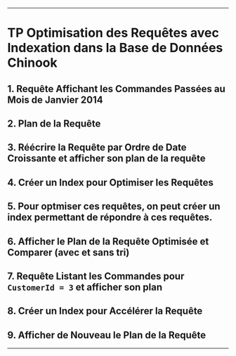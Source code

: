 
---

# TP Optimisation des Requêtes avec Indexation dans la Base de Données Chinook

## 1. Requête Affichant les Commandes Passées au Mois de Janvier 2014

## 2. Plan de la Requête

## 3. Réécrire la Requête par Ordre de Date Croissante et afficher son plan de la requête

## 4. Créer un Index pour Optimiser les Requêtes

## 5. Pour optmiser ces requêtes, on peut créer un index permettant de répondre à ces requêtes.

## 6. Afficher le Plan de la Requête Optimisée et Comparer (avec et sans tri)

## 7. Requête Listant les Commandes pour `CustomerId = 3` et afficher son plan

## 8. Créer un Index pour Accélérer la Requête

## 9. Afficher de Nouveau le Plan de la Requête

---
